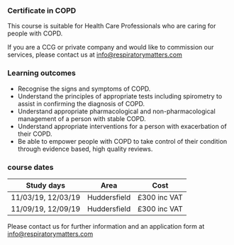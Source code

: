 ### Certificate in COPD

This course is suitable for Health Care Professionals who are caring for people with COPD.

If you are a CCG or private company and would like to commission our services, please contact us at info@respiratorymatters.com

### Learning outcomes

* Recognise the signs and symptoms of COPD.
* Understand the principles of appropriate tests including spirometry to assist in confirming the diagnosis of COPD.
* Understand appropriate pharmacological and non-pharmacological management of a person with stable COPD.
* Understand appropriate interventions for a person with exacerbation of their COPD.
* Be able to empower people with COPD to take control of their condition through evidence based, high quality reviews.

### course dates

| Study days          | Area         | Cost        |
|---------------------|--------------|-------------|
| 11/03/19, 12/03/19  | Huddersfield | £300 inc VAT|
| 11/09/19, 12/09/19  | Huddersfield | £300 inc VAT|

Please contact us for further information and an application form at info@respiratorymatters.com
